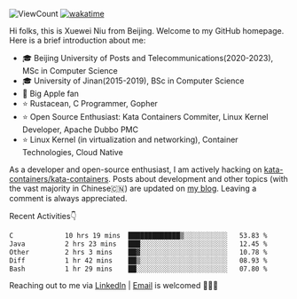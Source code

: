 ![ViewCount](https://views.whatilearened.today/views/github/<justxuewei>/<justxuewei>.svg) [![wakatime](https://wakatime.com/badge/user/018eae19-2c35-4919-be43-56bc26b446d9.svg)](https://wakatime.com/@018eae19-2c35-4919-be43-56bc26b446d9)

Hi folks, this is Xuewei Niu from Beijing. Welcome to my GitHub homepage. Here is a brief introduction about me:

- 🎓 Beijing University of Posts and Telecommunications(2020-2023), MSc in Computer Science
- 🎓 University of Jinan(2015-2019), BSc in Computer Science
- 📱 Big Apple fan
- ⭐️ Rustacean, C Programmer, Gopher
- ⭐️ Open Source Enthusiast: Kata Containers Commiter, Linux Kernel Developer, Apache Dubbo PMC
- ⭐ Linux Kernel (in virtualization and networking), Container Technologies, Cloud Native

As a developer and open-source enthusiast, I am actively hacking on [kata-containers/kata-containers](https://github.com/kata-containers/kata-containers). Posts about development and other topics (with the vast majority in Chinese🇨🇳) are updated on [my blog](https://nxw.name). Leaving a comment is always appreciated.

Recent Activities👇

<!--START_SECTION:waka-->

```txt
C             10 hrs 19 mins  █████████████▒░░░░░░░░░░░   53.83 %
Java          2 hrs 23 mins   ███░░░░░░░░░░░░░░░░░░░░░░   12.45 %
Other         2 hrs 3 mins    ██▓░░░░░░░░░░░░░░░░░░░░░░   10.78 %
Diff          1 hr 42 mins    ██▒░░░░░░░░░░░░░░░░░░░░░░   08.93 %
Bash          1 hr 29 mins    ██░░░░░░░░░░░░░░░░░░░░░░░   07.80 %
```

<!--END_SECTION:waka-->

Reaching out to me via [LinkedIn](https://www.linkedin.com/in/justxuewei) | [Email](mailto:justxuewei@apache.org) is welcomed 🤟🤟🤟
